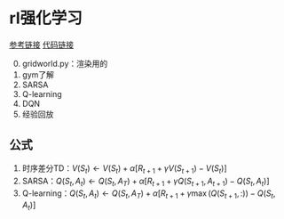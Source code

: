 # rl强化学习
[参考链接](https://www.bilibili.com/video/BV1Gq4y1v7Bs)
[代码链接](https://github.com/rexrex9/reinforcement_torch_pfrl/tree/main)

0. gridworld.py：渲染用的
1. gym了解
2. SARSA
3. Q-learning
4. DQN
5. 经验回放


## 公式
1. 时序差分TD：$V(S_t){\leftarrow}V(S_t)+\alpha[R_{t+1}+{\gamma}V(S_{t+1})-V(S_t)]$
2. SARSA：$Q(S_t,A_t){\leftarrow}Q(S_t,A_T)+\alpha[R_{t+1}+{\gamma}Q(S_{t+1},A_{t+1})-Q(S_t,A_t)]$
3. Q-learning：$Q(S_t,A_t){\leftarrow}Q(S_t,A_T)+\alpha[R_{t+1}+{\gamma}{\max}(Q(S_{t+1},:))-Q(S_t,A_t)]$